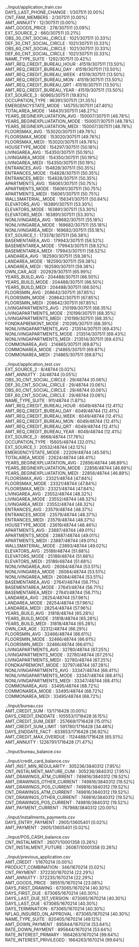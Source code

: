 ../input/application_train.csv</br>
DAYS_LAST_PHONE_CHANGE          : 1/307511 [0.00%]</br>
CNT_FAM_MEMBERS         		: 2/307511 [0.00%]</br>
AMT_ANNUITY             		: 12/307511 [0.00%]</br>
AMT_GOODS_PRICE         		: 278/307511 [0.09%]</br>
EXT_SOURCE_2            		: 660/307511 [0.21%]</br>
OBS_30_CNT_SOCIAL_CIRCLE        : 1021/307511 [0.33%]</br>
DEF_30_CNT_SOCIAL_CIRCLE        : 1021/307511 [0.33%]</br>
OBS_60_CNT_SOCIAL_CIRCLE        : 1021/307511 [0.33%]</br>
DEF_60_CNT_SOCIAL_CIRCLE        : 1021/307511 [0.33%]</br>
NAME_TYPE_SUITE         		: 1292/307511 [0.42%]</br>
AMT_REQ_CREDIT_BUREAU_HOUR      : 41519/307511 [13.50%]</br>
AMT_REQ_CREDIT_BUREAU_DAY       : 41519/307511 [13.50%]</br>
AMT_REQ_CREDIT_BUREAU_WEEK      : 41519/307511 [13.50%]</br>
AMT_REQ_CREDIT_BUREAU_MON       : 41519/307511 [13.50%]</br>
AMT_REQ_CREDIT_BUREAU_QRT       : 41519/307511 [13.50%]</br>
AMT_REQ_CREDIT_BUREAU_YEAR      : 41519/307511 [13.50%]</br>
EXT_SOURCE_3            		: 60965/307511 [19.83%]</br>
OCCUPATION_TYPE         		: 96391/307511 [31.35%]</br>
EMERGENCYSTATE_MODE     		: 145755/307511 [47.40%]</br>
TOTALAREA_MODE          		: 148431/307511 [48.27%]</br>
YEARS_BEGINEXPLUATATION_AVG     : 150007/307511 [48.78%]</br>
YEARS_BEGINEXPLUATATION_MODE    : 150007/307511 [48.78%]</br>
YEARS_BEGINEXPLUATATION_MEDI    : 150007/307511 [48.78%]</br>
FLOORSMAX_AVG           		: 153020/307511 [49.76%]</br>
FLOORSMAX_MODE          		: 153020/307511 [49.76%]</br>
FLOORSMAX_MEDI          		: 153020/307511 [49.76%]</br>
HOUSETYPE_MODE          		: 154297/307511 [50.18%]</br>
LIVINGAREA_AVG          		: 154350/307511 [50.19%]</br>
LIVINGAREA_MODE         		: 154350/307511 [50.19%]</br>
LIVINGAREA_MEDI         		: 154350/307511 [50.19%]</br>
ENTRANCES_AVG           		: 154828/307511 [50.35%]</br>
ENTRANCES_MODE          		: 154828/307511 [50.35%]</br>
ENTRANCES_MEDI          		: 154828/307511 [50.35%]</br>
APARTMENTS_AVG          		: 156061/307511 [50.75%]</br>
APARTMENTS_MODE         		: 156061/307511 [50.75%]</br>
APARTMENTS_MEDI         		: 156061/307511 [50.75%]</br>
WALLSMATERIAL_MODE              : 156341/307511 [50.84%]</br>
ELEVATORS_AVG           		: 163891/307511 [53.30%]</br>
ELEVATORS_MODE          		: 163891/307511 [53.30%]</br>
ELEVATORS_MEDI          		: 163891/307511 [53.30%]</br>
NONLIVINGAREA_AVG               : 169682/307511 [55.18%]</br>
NONLIVINGAREA_MODE              : 169682/307511 [55.18%]</br>
NONLIVINGAREA_MEDI              : 169682/307511 [55.18%]</br>
EXT_SOURCE_1            		: 173378/307511 [56.38%]</br>
BASEMENTAREA_AVG                : 179943/307511 [58.52%]</br>
BASEMENTAREA_MODE               : 179943/307511 [58.52%]</br>
BASEMENTAREA_MEDI               : 179943/307511 [58.52%]</br>
LANDAREA_AVG            		: 182590/307511 [59.38%]</br>
LANDAREA_MODE           		: 182590/307511 [59.38%]</br>
LANDAREA_MEDI           		: 182590/307511 [59.38%]</br>
OWN_CAR_AGE             		: 202929/307511 [65.99%]</br>
YEARS_BUILD_AVG         		: 204488/307511 [66.50%]</br>
YEARS_BUILD_MODE                : 204488/307511 [66.50%]</br>
YEARS_BUILD_MEDI                : 204488/307511 [66.50%]</br>
FLOORSMIN_AVG           		: 208642/307511 [67.85%]</br>
FLOORSMIN_MODE          		: 208642/307511 [67.85%]</br>
FLOORSMIN_MEDI          		: 208642/307511 [67.85%]</br>
LIVINGAPARTMENTS_AVG            : 210199/307511 [68.35%]</br>
LIVINGAPARTMENTS_MODE           : 210199/307511 [68.35%]</br>
LIVINGAPARTMENTS_MEDI           : 210199/307511 [68.35%]</br>
FONDKAPREMONT_MODE              : 210295/307511 [68.39%]</br>
NONLIVINGAPARTMENTS_AVG         : 213514/307511 [69.43%]</br>
NONLIVINGAPARTMENTS_MODE        : 213514/307511 [69.43%]</br>
NONLIVINGAPARTMENTS_MEDI        : 213514/307511 [69.43%]</br>
COMMONAREA_AVG          		: 214865/307511 [69.87%]</br>
COMMONAREA_MODE         		: 214865/307511 [69.87%]</br>
COMMONAREA_MEDI         		: 214865/307511 [69.87%]</br>


../input/application_test.csv</br>
EXT_SOURCE_2            		: 8/48744 [0.02%]</br>
AMT_ANNUITY             		: 24/48744 [0.05%]</br>
OBS_30_CNT_SOCIAL_CIRCLE        : 29/48744 [0.06%]</br>
DEF_30_CNT_SOCIAL_CIRCLE        : 29/48744 [0.06%]</br>
OBS_60_CNT_SOCIAL_CIRCLE        : 29/48744 [0.06%]</br>
DEF_60_CNT_SOCIAL_CIRCLE        : 29/48744 [0.06%]</br>
NAME_TYPE_SUITE         		: 911/48744 [1.87%]</br>
AMT_REQ_CREDIT_BUREAU_HOUR      : 6049/48744 [12.41%]</br>
AMT_REQ_CREDIT_BUREAU_DAY       : 6049/48744 [12.41%]</br>
AMT_REQ_CREDIT_BUREAU_WEEK      : 6049/48744 [12.41%]</br>
AMT_REQ_CREDIT_BUREAU_MON       : 6049/48744 [12.41%]</br>
AMT_REQ_CREDIT_BUREAU_QRT       : 6049/48744 [12.41%]</br>
AMT_REQ_CREDIT_BUREAU_YEAR      : 6049/48744 [12.41%]</br>
EXT_SOURCE_3            		: 8668/48744 [17.78%]</br>
OCCUPATION_TYPE         		: 15605/48744 [32.01%]</br>
EXT_SOURCE_1            		: 20532/48744 [42.12%]</br>
EMERGENCYSTATE_MODE             : 22209/48744 [45.56%]</br>
TOTALAREA_MODE          		: 22624/48744 [46.41%]</br>
YEARS_BEGINEXPLUATATION_AVG     : 22856/48744 [46.89%]</br>
YEARS_BEGINEXPLUATATION_MODE    : 22856/48744 [46.89%]</br>
YEARS_BEGINEXPLUATATION_MEDI    : 22856/48744 [46.89%]</br>
FLOORSMAX_AVG           		: 23321/48744 [47.84%]</br>
FLOORSMAX_MODE          		: 23321/48744 [47.84%]</br>
FLOORSMAX_MEDI          		: 23321/48744 [47.84%]</br>
LIVINGAREA_AVG          		: 23552/48744 [48.32%]</br>
LIVINGAREA_MODE         		: 23552/48744 [48.32%]</br>
LIVINGAREA_MEDI         		: 23552/48744 [48.32%]</br>
ENTRANCES_AVG           		: 23579/48744 [48.37%]</br>
ENTRANCES_MODE          		: 23579/48744 [48.37%]</br>
ENTRANCES_MEDI          		: 23579/48744 [48.37%]</br>
HOUSETYPE_MODE          		: 23619/48744 [48.46%]</br>
APARTMENTS_AVG          		: 23887/48744 [49.01%]</br>
APARTMENTS_MODE         		: 23887/48744 [49.01%]</br>
APARTMENTS_MEDI         		: 23887/48744 [49.01%]</br>
WALLSMATERIAL_MODE              : 23893/48744 [49.02%]</br>
ELEVATORS_AVG           		: 25189/48744 [51.68%]</br>
ELEVATORS_MODE          		: 25189/48744 [51.68%]</br>
ELEVATORS_MEDI          		: 25189/48744 [51.68%]</br>
NONLIVINGAREA_AVG               : 26084/48744 [53.51%]</br>
NONLIVINGAREA_MODE              : 26084/48744 [53.51%]</br>
NONLIVINGAREA_MEDI              : 26084/48744 [53.51%]</br>
BASEMENTAREA_AVG                : 27641/48744 [56.71%]</br>
BASEMENTAREA_MODE               : 27641/48744 [56.71%]</br>
BASEMENTAREA_MEDI               : 27641/48744 [56.71%]</br>
LANDAREA_AVG            		: 28254/48744 [57.96%]</br>
LANDAREA_MODE           		: 28254/48744 [57.96%]</br>
LANDAREA_MEDI           		: 28254/48744 [57.96%]</br>
YEARS_BUILD_AVG         		: 31818/48744 [65.28%]</br>
YEARS_BUILD_MODE                : 31818/48744 [65.28%]</br>
YEARS_BUILD_MEDI                : 31818/48744 [65.28%]</br>
OWN_CAR_AGE             		: 32312/48744 [66.29%]</br>
FLOORSMIN_AVG           		: 32466/48744 [66.61%]</br>
FLOORSMIN_MODE          		: 32466/48744 [66.61%]</br>
FLOORSMIN_MEDI          		: 32466/48744 [66.61%]</br>
LIVINGAPARTMENTS_AVG            : 32780/48744 [67.25%]</br>
LIVINGAPARTMENTS_MODE           : 32780/48744 [67.25%]</br>
LIVINGAPARTMENTS_MEDI           : 32780/48744 [67.25%]</br>
FONDKAPREMONT_MODE              : 32797/48744 [67.28%]</br>
NONLIVINGAPARTMENTS_AVG         : 33347/48744 [68.41%]</br>
NONLIVINGAPARTMENTS_MODE        : 33347/48744 [68.41%]</br>
NONLIVINGAPARTMENTS_MEDI        : 33347/48744 [68.41%]</br>
COMMONAREA_AVG          		: 33495/48744 [68.72%]</br>
COMMONAREA_MODE         		: 33495/48744 [68.72%]</br>
COMMONAREA_MEDI         		: 33495/48744 [68.72%]</br>


../input/bureau.csv</br>
AMT_CREDIT_SUM          		: 13/1716428 [0.00%]</br>
DAYS_CREDIT_ENDDATE             : 105553/1716428 [6.15%]</br>
AMT_CREDIT_SUM_DEBT             : 257669/1716428 [15.01%]</br>
AMT_CREDIT_SUM_LIMIT            : 591780/1716428 [34.48%]</br>
DAYS_ENDDATE_FACT               : 633653/1716428 [36.92%]</br>
AMT_CREDIT_MAX_OVERDUE          : 1124488/1716428 [65.51%]</br>
AMT_ANNUITY             		: 1226791/1716428 [71.47%]</br>


../input/bureau_balance.csv


../input/credit_card_balance.csv</br>
AMT_INST_MIN_REGULARITY         		: 305236/3840312 [7.95%]</br>
CNT_INSTALMENT_MATURE_CUM               : 305236/3840312 [7.95%]</br>
AMT_DRAWINGS_ATM_CURRENT                : 749816/3840312 [19.52%]</br>
AMT_DRAWINGS_OTHER_CURRENT              : 749816/3840312 [19.52%]</br>
AMT_DRAWINGS_POS_CURRENT                : 749816/3840312 [19.52%]</br>
CNT_DRAWINGS_ATM_CURRENT                : 749816/3840312 [19.52%]</br>
CNT_DRAWINGS_OTHER_CURRENT              : 749816/3840312 [19.52%]</br>
CNT_DRAWINGS_POS_CURRENT                : 749816/3840312 [19.52%]</br>
AMT_PAYMENT_CURRENT             		: 767988/3840312 [20.00%]</br>


../input/installments_payments.csv</br>
DAYS_ENTRY_PAYMENT              : 2905/13605401 [0.02%]</br>
AMT_PAYMENT             		: 2905/13605401 [0.02%]</br>


../input/POS_CASH_balance.csv</br>
CNT_INSTALMENT          		: 26071/10001358 [0.26%]</br>
CNT_INSTALMENT_FUTURE           : 26087/10001358 [0.26%]</br>


../input/previous_application.csv</br>
AMT_CREDIT              	: 1/1670214 [0.00%]</br>
PRODUCT_COMBINATION         : 346/1670214 [0.02%]</br>
CNT_PAYMENT             	: 372230/1670214 [22.29%]</br>
AMT_ANNUITY             	: 372235/1670214 [22.29%]</br>
AMT_GOODS_PRICE         	: 385515/1670214 [23.08%]</br>
DAYS_FIRST_DRAWING          : 673065/1670214 [40.30%]</br>
DAYS_FIRST_DUE          	: 673065/1670214 [40.30%]</br>
DAYS_LAST_DUE_1ST_VERSION   : 673065/1670214 [40.30%]</br>
DAYS_LAST_DUE           	: 673065/1670214 [40.30%]</br>
DAYS_TERMINATION            : 673065/1670214 [40.30%]</br>
NFLAG_INSURED_ON_APPROVAL   : 673065/1670214 [40.30%]</br>
NAME_TYPE_SUITE         	: 820405/1670214 [49.12%]</br>
AMT_DOWN_PAYMENT            : 895844/1670214 [53.64%]</br>
RATE_DOWN_PAYMENT           : 895844/1670214 [53.64%]</br>
RATE_INTEREST_PRIMARY       : 1664263/1670214 [99.64%]</br>
RATE_INTEREST_PRIVILEGED    : 1664263/1670214 [99.64%]</br>

